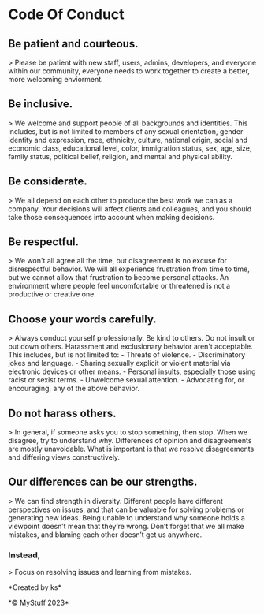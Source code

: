 <h1>Code Of Conduct</h1>

<h2> Be patient and courteous.</h2>
> Please be patient with new staff, users, admins, developers, and everyone within our community, everyone needs to work together to create a better, more welcoming enviorment.

<h2> Be inclusive. </h2>
> We welcome and support people of all backgrounds and identities. This includes, but is not limited to members of any sexual orientation, gender identity and expression, race, ethnicity, culture, national origin, social and economic class, educational level, color, immigration status, sex, age, size, family status, political belief, religion, and mental and physical ability.

<h2> Be considerate. </h2>
> We all depend on each other to produce the best work we can as a company. Your decisions will affect clients and colleagues, and you should take those consequences into account when making decisions.

<h2> Be respectful. </h2>
> We won't all agree all the time, but disagreement is no excuse for disrespectful behavior. We will all experience frustration from time to time, but we cannot allow that frustration to become personal attacks. An environment where people feel uncomfortable or threatened is not a productive or creative one.

<h2> Choose your words carefully. </h2>
> Always conduct yourself professionally. Be kind to others. Do not insult or put down others. Harassment and exclusionary behavior aren't acceptable. This includes, but is not limited to: - Threats of violence. - Discriminatory jokes and language. - Sharing sexually explicit or violent material via electronic devices or other means. - Personal insults, especially those using racist or sexist terms. - Unwelcome sexual attention. - Advocating for, or encouraging, any of the above behavior.

<h2>Do not harass others. </h2>
> In general, if someone asks you to stop something, then stop. When we disagree, try to understand why. Differences of opinion and disagreements are mostly unavoidable. What is important is that we resolve disagreements and differing views constructively.

<h2> Our differences can be our strengths. </h2>
> We can find strength in diversity. Different people have different perspectives on issues, and that can be valuable for solving problems or generating new ideas. Being unable to understand why someone holds a viewpoint doesn’t mean that they’re wrong. Don’t forget that we all make mistakes, and blaming each other doesn’t get us anywhere.

<h3> Instead, </h3>
> Focus on resolving issues and learning from mistakes.

<p> *Created by ks*</p>
<p> *© MyStuff 2023*</p>